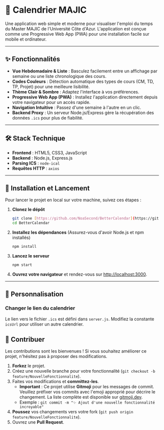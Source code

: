 # 📅 Calendrier MAJIC

Une application web simple et moderne pour visualiser l'emploi du temps du Master MAJIC de l'Université Côte d'Azur. L'application est conçue comme une Progressive Web App (PWA) pour une installation facile sur mobile et ordinateur.

<!-- ![Application Web]() TODO : Ajouter l'URL Vercel. -->

---

## ✨ Fonctionnalités

- **Vue Hebdomadaire & Liste** : Basculez facilement entre un affichage par semaine ou une liste chronologique des cours.
- **Codes Couleurs** : Détection automatique des types de cours (CM, TD, TP, Projet) pour une meilleure lisibilité.
- **Thème Clair & Sombre** : Adaptez l'interface à vos préférences.
- **Progressive Web App (PWA)** : Installez l'application directement depuis votre navigateur pour un accès rapide.
- **Navigation Intuitive** : Passez d'une semaine à l'autre en un clic.
- **Backend Proxy** : Un serveur Node.js/Express gère la récupération des données `.ics` pour plus de fiabilité.

---

## 🛠️ Stack Technique

- **Frontend** : HTML5, CSS3, JavaScript
- **Backend** : Node.js, Express.js
- **Parsing ICS** : `node-ical`
- **Requêtes HTTP** : `axios`

---

## 🚀 Installation et Lancement

Pour lancer le projet en local sur votre machine, suivez ces étapes :

1.  **Clonez le dépôt**
    ```bash
    git clone [https://github.com/NoaSecond/BetterCalendar](https://github.com/NoaSecond/BetterCalendar)
    cd BetterCalendar
    ```

2.  **Installez les dépendances**
    (Assurez-vous d'avoir Node.js et npm installés)
    ```bash
    npm install
    ```

3.  **Lancez le serveur**
    ```bash
    npm start
    ```

4.  **Ouvrez votre navigateur** et rendez-vous sur [http://localhost:3000](http://localhost:3000).

---

## 🎨 Personnalisation

### Changer le lien du calendrier

Le lien vers le fichier `.ics` est défini dans `server.js`. Modifiez la constante `icsUrl` pour utiliser un autre calendrier.

## 🤝 Contribuer

Les contributions sont les bienvenues ! Si vous souhaitez améliorer ce projet, n'hésitez pas à proposer des modifications.

1.  **Forkez** le projet.
2.  Créez une nouvelle branche pour votre fonctionnalité (`git checkout -b feature/NouvelleFonctionnalite`).
3.  Faites vos modifications et **committez-les**.
    -   **Important** : Ce projet utilise **Gitmoji** pour les messages de commit. Veuillez préfixer vos commits avec l'emoji approprié pour décrire le changement. La liste complète est disponible sur [gitmoji.dev](https://gitmoji.dev/).
    -   Exemple : `git commit -m "✨ Ajout d'une nouvelle fonctionnalité incroyable"`
4.  **Poussez** vos changements vers votre fork (`git push origin feature/NouvelleFonctionnalite`).
5.  Ouvrez une **Pull Request**.